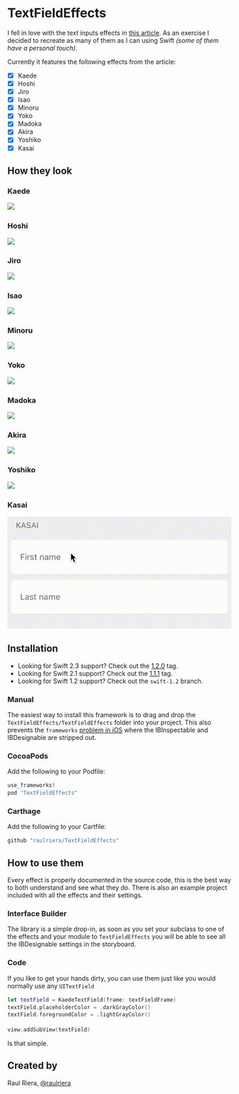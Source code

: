 # TextFieldEffects

I fell in love with the text inputs effects in [this article](http://tympanus.net/codrops/2015/01/08/inspiration-text-input-effects/). As an exercise I decided to recreate as many of them as I can using Swift *(some of them have a personal touch)*.

Currently it features the following effects from the article:

- [x] Kaede
- [x] Hoshi
- [x] Jiro
- [x] Isao
- [x] Minoru
- [x] Yoko
- [x] Madoka
- [x] Akira
- [x] Yoshiko
- [x] Kasai

## How they look

### Kaede
<img src="/Screenshots/Kaede.gif" />

### Hoshi
<img src="/Screenshots/Hoshi.gif" />

### Jiro
<img src="/Screenshots/Jiro.gif" />

### Isao
<img src="/Screenshots/Isao.gif" />

### Minoru
<img src="/Screenshots/Minoru.gif" />

### Yoko
<img src="/Screenshots/Yoko.gif" />

### Madoka
<img src="/Screenshots/Madoka.gif" />

### Akira
<img src="/Screenshots/Akira.gif" />

### Yoshiko
<img src="/Screenshots/Yoshiko.gif" />

### Kasai
<img src="/Screenshots/Kasai.gif" />

## Installation

- Looking for Swift 2.3 support? Check out the [1.2.0](https://github.com/raulriera/TextFieldEffects/releases/tag/1.2.0) tag.
- Looking for Swift 2.1 support? Check out the [1.1.1](https://github.com/raulriera/TextFieldEffects/releases/tag/1.1.1) tag.
- Looking for Swift 1.2 support? Check out the `swift-1.2` branch.

### Manual

The easiest way to install this framework is to drag and drop the `TextFieldEffects/TextFieldEffects` folder into your project. This also prevents the `frameworks` [problem in iOS](http://www.openradar.me/21258097) where the IBInspectable and IBDesignable are stripped out.

### CocoaPods

Add the following to your Podfile:

``` ruby
use_frameworks!
pod "TextFieldEffects"
```

### Carthage

Add the following to your Cartfile:

``` ruby
github "raulriera/TextFieldEffects"
```

## How to use them

Every effect is properly documented in the source code, this is the best way to both understand and see what they do. There is also an example project included with all the effects and their settings.

### Interface Builder

The library is a simple drop-in, as soon as you set your subclass to one of the effects and your module to `TextFieldEffects` you will be able to see all the IBDesignable settings in the storyboard.

### Code

If you like to get your hands dirty, you can use them just like you would normally use any `UITextField`

``` swift
let textField = KaedeTextField(frame: textFieldFrame)
textField.placeholderColor = .darkGrayColor()
textField.foregroundColor = .lightGrayColor()

view.addSubView(textField)
```

Is that simple.

## Created by
Raul Riera, [@raulriera](http://twitter.com/raulriera)
